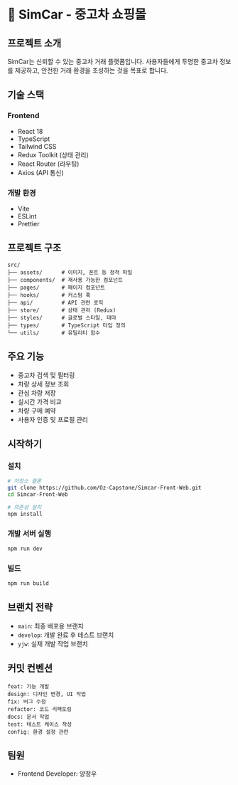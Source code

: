 # 🚗 SimCar - 중고차 쇼핑몰

## 프로젝트 소개
SimCar는 신뢰할 수 있는 중고차 거래 플랫폼입니다. 사용자들에게 투명한 중고차 정보를 제공하고, 안전한 거래 환경을 조성하는 것을 목표로 합니다.

## 기술 스택

### Frontend
- React 18
- TypeScript
- Tailwind CSS
- Redux Toolkit (상태 관리)
- React Router (라우팅)
- Axios (API 통신)

### 개발 환경
- Vite
- ESLint
- Prettier

## 프로젝트 구조
```
src/
├── assets/      # 이미지, 폰트 등 정적 파일
├── components/  # 재사용 가능한 컴포넌트
├── pages/       # 페이지 컴포넌트
├── hooks/       # 커스텀 훅
├── api/         # API 관련 로직
├── store/       # 상태 관리 (Redux)
├── styles/      # 글로벌 스타일, 테마
├── types/       # TypeScript 타입 정의
└── utils/       # 유틸리티 함수
```

## 주요 기능
- 중고차 검색 및 필터링
- 차량 상세 정보 조회
- 관심 차량 저장
- 실시간 가격 비교
- 차량 구매 예약
- 사용자 인증 및 프로필 관리

## 시작하기

### 설치
```bash
# 저장소 클론
git clone https://github.com/Oz-Capstone/Simcar-Front-Web.git
cd Simcar-Front-Web

# 의존성 설치
npm install
```

### 개발 서버 실행
```bash
npm run dev
```

### 빌드
```bash
npm run build
```

## 브랜치 전략
- `main`: 최종 배포용 브랜치
- `develop`: 개발 완료 후 테스트 브랜치
- `yjw`: 실제 개발 작업 브랜치

## 커밋 컨벤션
```
feat: 기능 개발
design: 디자인 변경, UI 작업
fix: 버그 수정
refactor: 코드 리팩토링
docs: 문서 작업
test: 테스트 케이스 작성
config: 환경 설정 관련
```

## 팀원
- Frontend Developer: 양정우
